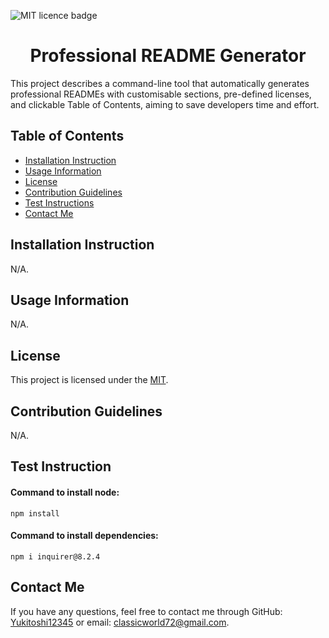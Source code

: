 
  ![MIT licence badge](https://img.shields.io/badge/License-MIT-green.svg)

  <h1 align="center"> Professional README Generator </h1>

  This project describes a command-line tool that automatically generates professional READMEs with customisable sections, pre-defined licenses, and clickable Table of Contents, aiming to save developers time and effort.

  ## Table of Contents
  - [Installation Instruction](#installation-instruction)
  - [Usage Information](#usage-information)
  - [License](#license)
  - [Contribution Guidelines](#contribution-guidelines)
  - [Test Instructions](#test-instructions)
  - [Contact Me](#contact-me)

  ## Installation Instruction
  N/A.

  ## Usage Information
  N/A.

  ## License

  This project is licensed under the [MIT](https://opensource.org/licenses/MIT).

  ## Contribution Guidelines
  N/A.

  ## Test Instruction
  #### Command to install node:
  `
  npm install
  `
  
  #### Command to install dependencies:
  `
  npm i inquirer@8.2.4
  `

  ## Contact Me
  If you have any questions, feel free to contact me through GitHub: [Yukitoshi12345](https://github.com/Yukitoshi12345) or email: classicworld72@gmail.com.
